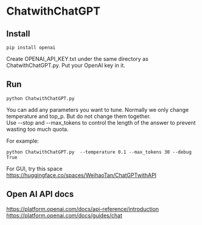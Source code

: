 # ChatwithChatGPT

## Install
```
pip install openai
```
Create OPENAI_API_KEY.txt under the same directory as ChatwithChatGPT.py. 
Put your OpenAI key in it.

## Run 
```
python ChatwithChatGPT.py 
```

You can add any parameters you want to tune. Normally we only change temperature and top_p. But do not change them together.  
Use --stop and --max_tokens to control the length of the answer to prevent wasting too much quota.  

For example:
```
python ChatwithChatGPT.py  --temperature 0.1 --max_tokens 30 --debug True
```

For GUI, try this space https://huggingface.co/spaces/WeihaoTan/ChatGPTwithAPI

## Open AI API docs
https://platform.openai.com/docs/api-reference/introduction  
https://platform.openai.com/docs/guides/chat